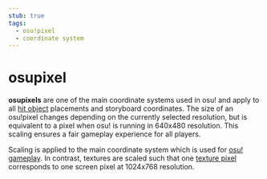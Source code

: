 ```yaml
---
stub: true
tags:
  - osu!pixel
  - coordinate system
---
```


# osupixel

**osupixels** are one of the main coordinate systems used in osu! and apply to all [hit object](/wiki/Gameplay/Hit_object) placements and storyboard coordinates. The size of an osu!pixel changes depending on the currently selected resolution, but is equivalent to a pixel when osu! is running in 640x480 resolution. This scaling ensures a fair gameplay experience for all players.

Scaling is applied to the main coordinate system which is used for [osu! gameplay](/wiki/Gameplay). In contrast, textures are scaled such that one [texture pixel](https://en.wikipedia.org/wiki/Texel_%28graphics%29) corresponds to one screen pixel at 1024x768 resolution.

<!-- TODO: needs links -->
